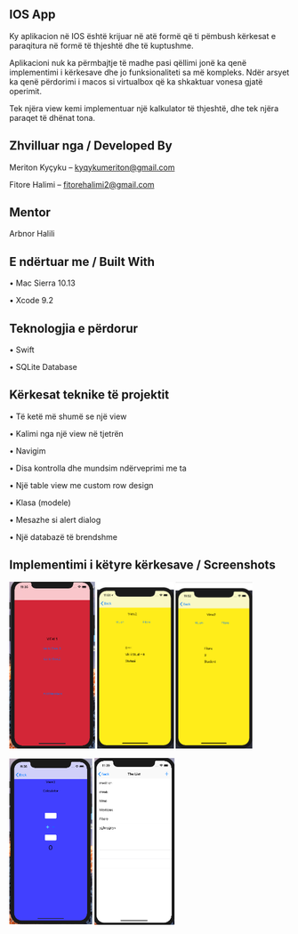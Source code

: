 ## IOS App
Ky aplikacion në IOS është krijuar në atë formë që ti pëmbush kërkesat e paraqitura në formë të thjeshtë dhe të kuptushme. 

Aplikacioni nuk ka përmbajtje të madhe pasi qëllimi jonë ka qenë implementimi i kërkesave dhe jo funksionaliteti sa më kompleks. Ndër arsyet ka qenë përdorimi i macos si virtualbox që ka shkaktuar vonesa gjatë operimit. 

Tek njëra view kemi implementuar një kalkulator të thjeshtë, dhe tek njëra paraqet të dhënat tona.
## Zhvilluar nga / Developed By
Meriton Kyçyku – kyqykumeriton@gmail.com 

Fitore Halimi – fitorehalimi2@gmail.com
## Mentor
Arbnor Halili
## E ndërtuar me / Built With
•	Mac Sierra 10.13

•	Xcode 9.2
## Teknologjia e përdorur
•	Swift

•	SQLite Database
## Kërkesat teknike të projektit
•	Të ketë më shumë se një view

•	Kalimi nga një view në tjetrën 

•	Navigim

•	Disa kontrolla dhe mundsim ndërveprimi me ta

•	Një table view me custom row design

•	Klasa (modele)

•	Mesazhe si alert dialog

•	Një databazë të brendshme
## Implementimi i këtyre kërkesave / Screenshots
<img src="Screenshots/foto1.png" height="300"> <img src="Screenshots/foto2.png" height="300"> <img src="Screenshots/foto3.png" height="300"> 

<img src="Screenshots/foto4.png" height="300"> <img src="Screenshots/foto5.png" height="300"> 





